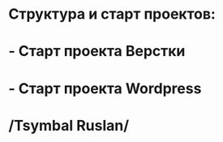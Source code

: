 # Структура и старт проектов: 

# - Старт проекта Верстки
# - Старт проекта Wordpress 

# /Tsymbal Ruslan/ 

